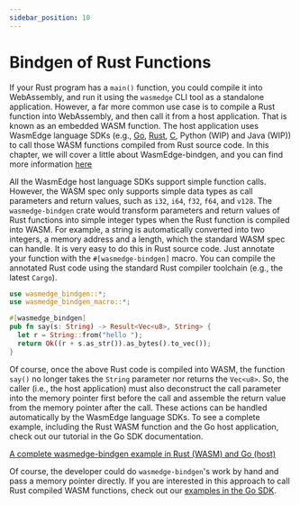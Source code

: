 ```yaml
---
sidebar_position: 10
---
```


# Bindgen of Rust Functions

If your Rust program has a `main()` function, you could compile it into WebAssembly, and run it using the `wasmedge` CLI tool as a standalone application. However, a far more common use case is to compile a Rust function into WebAssembly, and then call it from a host application. That is known as an embedded WASM function. The host application uses WasmEdge language SDKs (e.g., [Go](/category/go-sdk-for-embedding-wasmedge), [Rust](/category/rust-sdk-for-embedding-wasmedge), [C](/category/c-sdk-for-embedding-wasmedge), Python (WIP) and Java (WIP)) to call those WASM functions compiled from Rust source code. In this chapter, we will cover a little about WasmEdge-bindgen, and you can find more information [here](/category/passing-complex-data)

All the WasmEdge host language SDKs support simple function calls. However, the WASM spec only supports simple data types as call parameters and return values, such as `i32`, `i64`, `f32`, `f64`, and `v128`. The `wasmedge-bindgen` crate would transform parameters and return values of Rust functions into simple integer types when the Rust function is compiled into WASM. For example, a string is automatically converted into two integers, a memory address and a length, which the standard WASM spec can handle. It is very easy to do this in Rust source code. Just annotate your function with the `#[wasmedge-bindgen]` macro. You can compile the annotated Rust code using the standard Rust compiler toolchain (e.g., the latest `Cargo`).

```rust
use wasmedge_bindgen::*;
use wasmedge_bindgen_macro::*;

#[wasmedge_bindgen]
pub fn say(s: String) -> Result<Vec<u8>, String> {
  let r = String::from("hello ");
  return Ok((r + s.as_str()).as_bytes().to_vec());
}
```

Of course, once the above Rust code is compiled into WASM, the function `say()` no longer takes the `String` parameter nor returns the `Vec<u8>`. So, the caller (i.e., the host application) must also deconstruct the call parameter into the memory pointer first before the call and assemble the return value from the memory pointer after the call. These actions can be handled automatically by the WasmEdge language SDKs. To see a complete example, including the Rust WASM function and the Go host application, check out our tutorial in the Go SDK documentation.

[A complete wasmedge-bindgen example in Rust (WASM) and Go (host)](../../embed/go/function.md)

Of course, the developer could do `wasmedge-bindgen`'s work by hand and pass a memory pointer directly. If you are interested in this approach to call Rust compiled WASM functions, check out our [examples in the Go SDK](../../embed/go/passing_data.md).
